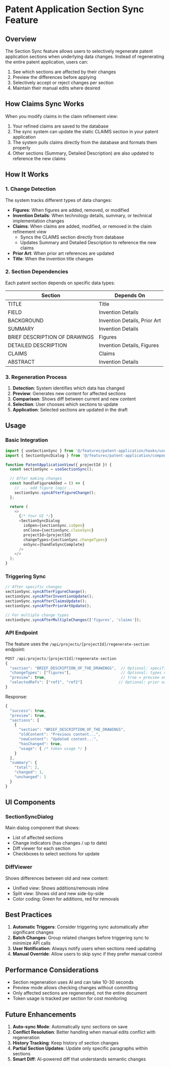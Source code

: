 # Patent Application Section Sync Feature

## Overview

The Section Sync feature allows users to selectively regenerate patent application sections when underlying data changes. Instead of regenerating the entire patent application, users can:

1. See which sections are affected by their changes
2. Preview the differences before applying
3. Selectively accept or reject changes per section
4. Maintain their manual edits where desired

## How Claims Sync Works

When you modify claims in the claim refinement view:
1. Your refined claims are saved to the database
2. The sync system can update the static CLAIMS section in your patent application
3. The system pulls claims directly from the database and formats them properly
4. Other sections (Summary, Detailed Description) are also updated to reference the new claims

## How It Works

### 1. Change Detection

The system tracks different types of data changes:
- **Figures**: When figures are added, removed, or modified
- **Invention Details**: When technology details, summary, or technical implementation changes
- **Claims**: When claims are added, modified, or removed in the claim refinement view
  - Syncs the CLAIMS section directly from database
  - Updates Summary and Detailed Description to reference the new claims
- **Prior Art**: When prior art references are updated
- **Title**: When the invention title changes

### 2. Section Dependencies

Each patent section depends on specific data types:

| Section | Depends On |
|---------|------------|
| TITLE | Title |
| FIELD | Invention Details |
| BACKGROUND | Invention Details, Prior Art |
| SUMMARY | Invention Details |
| BRIEF DESCRIPTION OF DRAWINGS | Figures |
| DETAILED DESCRIPTION | Invention Details, Figures |
| CLAIMS | Claims |
| ABSTRACT | Invention Details |

### 3. Regeneration Process

1. **Detection**: System identifies which data has changed
2. **Preview**: Generates new content for affected sections
3. **Comparison**: Shows diff between current and new content
4. **Selection**: User chooses which sections to update
5. **Application**: Selected sections are updated in the draft

## Usage

### Basic Integration

```typescript
import { useSectionSync } from '@/features/patent-application/hooks/useSectionSync';
import { SectionSyncDialog } from '@/features/patent-application/components/SectionSyncDialog';

function PatentApplicationView({ projectId }) {
  const sectionSync = useSectionSync();

  // After making changes
  const handleFigureAdded = () => {
    // ... add figure logic ...
    sectionSync.syncAfterFigureChange();
  };

  return (
    <>
      {/* Your UI */}
      <SectionSyncDialog
        isOpen={sectionSync.isOpen}
        onClose={sectionSync.closeSync}
        projectId={projectId}
        changeTypes={sectionSync.changeTypes}
        onSync={handleSyncComplete}
      />
    </>
  );
}
```

### Triggering Sync

```typescript
// After specific changes
sectionSync.syncAfterFigureChange();
sectionSync.syncAfterInventionUpdate();
sectionSync.syncAfterClaimsUpdate();
sectionSync.syncAfterPriorArtUpdate();

// For multiple change types
sectionSync.syncAfterMultipleChanges(['figures', 'claims']);
```

### API Endpoint

The feature uses the `/api/projects/[projectId]/regenerate-section` endpoint:

```typescript
POST /api/projects/[projectId]/regenerate-section
{
  "section": "BRIEF_DESCRIPTION_OF_THE_DRAWINGS",  // Optional: specific section
  "changeTypes": ["figures"],                      // Optional: types of changes
  "preview": true,                                 // true = preview only, false = apply
  "selectedRefs": ["ref1", "ref2"]                // Optional: prior art refs
}
```

Response:
```typescript
{
  "success": true,
  "preview": true,
  "sections": [
    {
      "section": "BRIEF_DESCRIPTION_OF_THE_DRAWINGS",
      "oldContent": "Previous content...",
      "newContent": "Updated content...",
      "hasChanged": true,
      "usage": { /* token usage */ }
    }
  ],
  "summary": {
    "total": 2,
    "changed": 1,
    "unchanged": 1
  }
}
```

## UI Components

### SectionSyncDialog

Main dialog component that shows:
- List of affected sections
- Change indicators (has changes / up to date)
- Diff viewer for each section
- Checkboxes to select sections for update

### DiffViewer

Shows differences between old and new content:
- Unified view: Shows additions/removals inline
- Split view: Shows old and new side-by-side
- Color coding: Green for additions, red for removals

## Best Practices

1. **Automatic Triggers**: Consider triggering sync automatically after significant changes
2. **Batch Changes**: Group related changes before triggering sync to minimize API calls
3. **User Notification**: Always notify users when sections need updating
4. **Manual Override**: Allow users to skip sync if they prefer manual control

## Performance Considerations

- Section regeneration uses AI and can take 10-30 seconds
- Preview mode allows checking changes without committing
- Only affected sections are regenerated, not the entire document
- Token usage is tracked per section for cost monitoring

## Future Enhancements

1. **Auto-sync Mode**: Automatically sync sections on save
2. **Conflict Resolution**: Better handling when manual edits conflict with regeneration
3. **History Tracking**: Keep history of section changes
4. **Partial Section Updates**: Update only specific paragraphs within sections
5. **Smart Diff**: AI-powered diff that understands semantic changes 